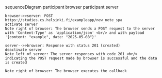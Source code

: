 sequenceDiagram
    participant browser
    participant server
    
    browser->>server: POST https://studies.cs.helsinki.fi/exampleapp/new_note_spa
    activate server
    Note right of browser: The browser sends a POST request to the server with 'Content-Type' as 'application/json' <br/> and with payload '{content: "example", date: "2025-05-08"}'
   
    server-->>browser: Response with status 201 (created)
    deactivate server
    Note left of server: The server responses with code 201 <br/> indicating the POST request made by browser is successful and the data is created

    Note right of browser: The browser executes the callback
